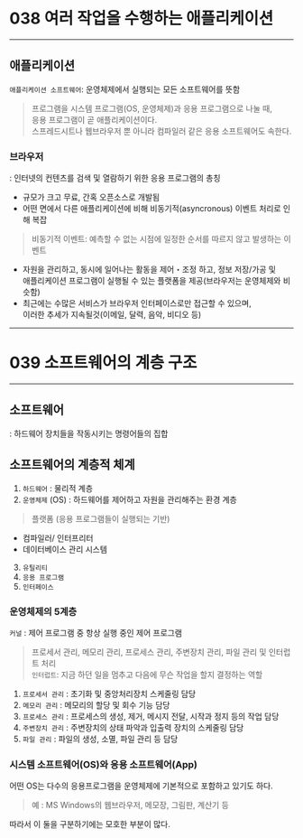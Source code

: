 # 038 여러 작업을 수행하는 애플리케이션

<hr>

## 애플리케이션

`애플리케이션 소프트웨어`: 운영체제에서 실행되는 모든 소프트웨어를 뜻함
> 프로그램을 시스템 프로그램(OS, 운영체제)과 응용 프로그램으로 나눌 때,  
> 응용 프로그램이 곧 애플리케이션이다.  
> 스프레드시트나 웹브라우저 뿐 아니라 컴파일러 같은 응용 소프트웨어도 속한다.

### 브라우저

: 인터넷의 컨텐츠를 검색 및 열람하기 위한 응용 프로그램의 총칭
- 규모가 크고 무료, 간혹 오픈소스로 개발됨
- 어떤 면에서 다른 애플리케이션에 비해 비동기적(asyncronous) 이벤트 처리로 인해 복잡
> 비동기적 이벤트: 예측할 수 없는 시점에 일정한 순서를 따르지 않고 발생하는 이벤트
- 자원을 관리하고, 동시에 일어나는 활동을 제어・조정 하고, 정보 저장/가공 및  
애플리케이션 프로그램이 실행될 수 있는 플랫폼을 제공(브라우저는 운영체제와 비슷함)
- 최근에는 수많은 서비스가 브라우저 인터페이스로만 접근할 수 있으며,  
이러한 추세가 지속될것(이메일, 달력, 음악, 비디오 등)

<hr>

# 039 소프트웨어의 계층 구조

<hr>

## 소프트웨어 

: 하드웨어 장치들을 작동시키는 명령어들의 집합

## 소프트웨어의 계층적 체계

1. `하드웨어` : 물리적 계층
2. `운영체제` (OS) : 하드웨어를 제어하고 자원을 관리해주는 환경 계층
> 플랫폼 (응용 프로그램들이 실행되는 기반)
- 컴파일러/ 인터프리터
- 데이터베이스 관리 시스템

3. `유틸리티`
4. `응용 프로그램`
5. `인터페이스`

### 운영체제의 5계층

`커널` : 제어 프로그램 중 항상 실행 중인 제어 프로그램
> 프로세서 관리, 메모리 관리, 프로세스 관리, 주변장치 관리, 파일 관리 및 인터럽트 처리  
> `인터럽트`: 지금 하던 일을 멈추고 다음에 무슨 작업을 할지 결정하는 역할

1. `프로세서 관리` : 초기화 및 중앙처리장치 스케줄링 담당 
2. `메모리 관리` : 메모리의 할당 및 회수 기능 담당
3. `프로세스 관리` : 프로세스의 생성, 제거, 메시지 전달, 시작과 정지 등의 작업 담당
4. `주변장치 관리` : 주변장치의 상태 파악과 입출력 장치의 스케줄링 담당
5. `파일 관리` : 파일의 생성, 소멸, 파일 관리 등 담당

### 시스템 소프트웨어(OS)와 응용 소프트웨어(App)

어떤 OS는 다수의 응용프로그램을 운영체제에 기본적으로 포함하고 있기도 하다.

> 예 : MS Windows의 웹브라우저, 메모장, 그림판, 계산기 등

따라서 이 둘을 구분하기에는 모호한 부분이 많다.
